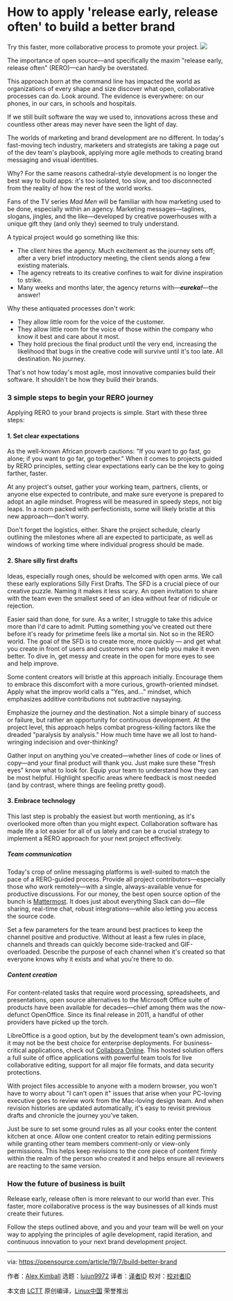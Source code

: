 [#]: collector: (lujun9972)
[#]: translator: ( )
[#]: reviewer: ( )
[#]: publisher: ( )
[#]: url: ( )
[#]: subject: (How to apply 'release early, release often' to build a better brand)
[#]: via: (https://opensource.com/article/19/7/build-better-brand)
[#]: author: (Alex Kimball https://opensource.com/users/alex-kimballhttps://opensource.com/users/marcobravo)

How to apply 'release early, release often' to build a better brand
======
Try this faster, more collaborative process to promote your project.
![][1]

The importance of open source—and specifically the maxim "release early, release often" (RERO)—can hardly be overstated. 

This approach born at the command line has impacted the world as organizations of every shape and size discover what open, collaborative processes can do. Look around. The evidence is everywhere: on our phones, in our cars, in schools and hospitals.

If we still built software the way we used to, innovations across these and countless other areas may never have seen the light of day.

The worlds of marketing and brand development are no different. In today's fast-moving tech industry, marketers and strategists are taking a page out of the dev team's playbook, applying more agile methods to creating brand messaging and visual identities.

Why? For the same reasons cathedral-style development is no longer the best way to build apps: it's too isolated, too slow, and too disconnected from the reality of how the rest of the world works.

Fans of the TV series _Mad Men_ will be familiar with how marketing used to be done, especially within an agency. Marketing messages—taglines, slogans, jingles, and the like—developed by creative powerhouses with a unique gift they (and only they) seemed to truly understand.

A typical project would go something like this:

  * The client hires the agency. Much excitement as the journey sets off; after a very brief introductory meeting, the client sends along a few existing materials.
  * The agency retreats to its creative confines to wait for divine inspiration to strike.
  * Many weeks and months later, the agency returns with—_**eureka!**_—the answer!



Why these antiquated processes don't work:

  * They allow little room for the voice of the customer.
  * They allow little room for the voice of those within the company who know it best and care about it most.
  * They hold precious the final product until the very end, increasing the likelihood that bugs in the creative code will survive until it's too late. All destination. No journey.



That's not how today's most agile, most innovative companies build their software. It shouldn't be how they build their brands.

### 3 simple steps to begin your RERO journey

Applying RERO to your brand projects is simple. Start with these three steps:

#### 1\. Set clear expectations

As the well-known African proverb cautions: "If you want to go fast, go alone; if you want to go far, go together." When it comes to projects guided by RERO principles, setting clear expectations early can be the key to going farther, faster.

At any project's outset, gather your working team, partners, clients, or anyone else expected to contribute, and make sure everyone is prepared to adopt an agile mindset. Progress will be measured in speedy steps, not big leaps. In a room packed with perfectionists, some will likely bristle at this new approach—don't worry.

Don't forget the logistics, either. Share the project schedule, clearly outlining the milestones where all are expected to participate, as well as windows of working time where individual progress should be made.

#### 2\. Share silly first drafts

Ideas, especially rough ones, should be welcomed with open arms. We call these early explorations Silly First Drafts. The SFD is a crucial piece of our creative puzzle. Naming it makes it less scary. An open invitation to share with the team even the smallest seed of an idea without fear of ridicule or rejection.

Easier said than done, for sure. As a writer, I struggle to take this advice more than I'd care to admit. Putting something you've created out there before it's ready for primetime feels like a mortal sin. Not so in the RERO world. The goal of the SFD is to create more, more quickly — and get what you create in front of users and customers who can help you make it even better. To dive in, get messy and create in the open for more eyes to see and help improve.

Some content creators will bristle at this approach initially. Encourage them to embrace this discomfort with a more curious, growth-oriented mindset. Apply what the improv world calls a "Yes, and…" mindset, which emphasizes additive contributions not subtractive naysaying.

Emphasize the journey _and_ the destination. Not a simple binary of success or failure, but rather an opportunity for continuous development. At the project level, this approach helps combat progress-killing factors like the dreaded "paralysis by analysis." How much time have we all lost to hand-wringing indecision and over-thinking?

Gather input on anything you've created—whether lines of code or lines of copy—and your final product will thank you. Just make sure these "fresh eyes" know what to look for. Equip your team to understand how they can be most helpful. Highlight specific areas where feedback is most needed (and by contrast, where things are feeling pretty good).

#### 3\. Embrace technology

This last step is probably the easiest but worth mentioning, as it's overlooked more often than you might expect. Collaboration software has made life a lot easier for all of us lately and can be a crucial strategy to implement a RERO approach for your next project effectively.

##### Team communication

Today's crop of online messaging platforms is well-suited to match the pace of a RERO-guided process. Provide all project contributors—especially those who work remotely—with a single, always-available venue for productive discussions. For our money, the best open source option of the bunch is [Mattermost][2]. It does just about everything Slack can do—file sharing, real-time chat, robust integrations—while also letting you access the source code.

Set a few parameters for the team around best practices to keep the channel positive and productive. Without at least a few rules in place, channels and threads can quickly become side-tracked and GIF-overloaded. Describe the purpose of each channel when it's created so that everyone knows why it exists and what you're there to do.

##### Content creation

For content-related tasks that require word processing, spreadsheets, and presentations, open source alternatives to the Microsoft Office suite of products have been available for decades—chief among them was the now-defunct OpenOffice. Since its final release in 2011, a handful of other providers have picked up the torch.

LibreOffice is a good option, but by the development team's own admission, it may not be the best choice for enterprise deployments. For business-critical applications, check out [Collabora Online][3]. This hosted solution offers a full suite of office applications with powerful team tools for live collaborative editing, support for all major file formats, and data security protections.

With project files accessible to anyone with a modern browser, you won't have to worry about "I can't open it" issues that arise when your PC-loving executive goes to review work from the Mac-loving design team. And when revision histories are updated automatically, it's easy to revisit previous drafts and chronicle the journey you've taken.

Just be sure to set some ground rules as all your cooks enter the content kitchen at once. Allow one content creator to retain editing permissions while granting other team members comment-only or view-only permissions. This helps keep revisions to the core piece of content firmly within the realm of the person who created it and helps ensure all reviewers are reacting to the same version.

### How the future of business is built

Release early, release often is more relevant to our world than ever. This faster, more collaborative process is the way businesses of all kinds must create their futures.

Follow the steps outlined above, and you and your team will be well on your way to applying the principles of agile development, rapid iteration, and continuous innovation to your next brand development project.

--------------------------------------------------------------------------------

via: https://opensource.com/article/19/7/build-better-brand

作者：[Alex Kimball][a]
选题：[lujun9972][b]
译者：[译者ID](https://github.com/译者ID)
校对：[校对者ID](https://github.com/校对者ID)

本文由 [LCTT](https://github.com/LCTT/TranslateProject) 原创编译，[Linux中国](https://linux.cn/) 荣誉推出

[a]: https://opensource.com/users/alex-kimballhttps://opensource.com/users/marcobravo
[b]: https://github.com/lujun9972
[1]: https://opensource.com/sites/default/files/styles/image-full-size/public/lead-images/branding_opensource_intersection.png?itok=4lf-f5NB
[2]: https://mattermost.com/
[3]: https://www.collaboraoffice.com/code/
